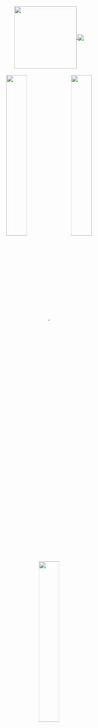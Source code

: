 <div align="center">
  <a href="https://github.com/CodeGather">
  <img align="center" height="165px" src="https://github-readme-stats.vercel.app/api?username=CodeGather&show_icons=true&count_private=true&theme=cobalt" />
  </a><a href="https://github.com/CodeGather">
    <img align="center" src="https://github-readme-stats.vercel.app/api/top-langs/?username=CodeGather&layout=compact&theme=cobalt&hide=xslt&card_width=368" />
  </a> 
</div>
<br/>
<div align="center">
  <a href="https://github.com/CodeGather/flutter_ali_auth">
    <img align="center" width="33%" src="https://github-readme-stats.vercel.app/api/pin/?username=CodeGather&repo=flutter_ali_auth&theme=cobalt" />
  </a>
  <a href="https://github.com/CodeGather/alarm_calendar">
    <img align="center" width="33%" src="https://github-readme-stats.vercel.app/api/pin/?username=CodeGather&repo=alarm_calendar&theme=cobalt" />
  </a>
  <a href="https://github.com/CodeGather/record_movie">
    <img align="center" width="33%" src="https://github-readme-stats.vercel.app/api/pin/?username=CodeGather&repo=record_movie&theme=cobalt" />
  </a>
</div>
